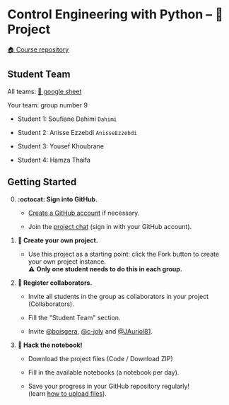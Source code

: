 # Control Engineering with Python – 🚀 Project

[:house: Course repository](https://github.com/boisgera/control-engineering-with-python)

## Student Team

All teams: [📝 google sheet](https://docs.google.com/spreadsheets/d/1-o4YxKb9UkuLmMPGsnRVIBShwj0DTkEpT8TB5k3OsYk/edit?usp=sharing)

Your team: group number 9

  - Student 1: Soufiane Dahimi `Dahimi`

  - Student 2: Anisse Ezzebdi `AnisseEzzebdi`
  
  - Student 3: Yousef Khoubrane

  - Student 4: Hamza Thaifa

## Getting Started

  0. **:octocat: Sign into GitHub.**   
     
     - [Create a GitHub account](https://github.com/join) if necessary.
     
     - Join the [project chat](https://gitter.im/control-engineering-with-python/community?utm_source=share-link&utm_medium=link&utm_campaign=share-link)
     (sign in with your GitHub account).

  1. **🎉 Create your own project.**  
     
     - Use this project as a starting point: 
       click the Fork button to create your own project instance.  
       ⚠️ **Only one student needs to do this in each group.**

  2. **👥 Register collaborators.**  
    
       - Invite all students in the group as collaborators in your project (Collaborators).
      
       - Fill the "Student Team" section.

       - Invite [@boisgera](https://github.com/boisgera), 
        [@c-joly](https://github.com/c-joly) and [@JAuriol81](https://github.com/JAuriol81). 

  3. **📔 Hack the notebook!**  
     
     - Download the project files (Code / Download ZIP) 
     
     - Fill in the available notebooks (a notebook per day).

     - Save your progress in your GitHub repository regularly!   
      (learn [how to upload files](https://docs.github.com/en/github/managing-files-in-a-repository/adding-a-file-to-a-repository)).
